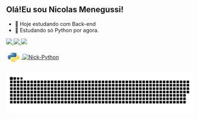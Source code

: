 ## Olá!Eu sou Nicolas Menegussi!

- 🔭 Hoje estudando com Back-end
- 🌱 Estudando só Python por agora.


<div>
<a href="https://github.com/nicolaspy1">
  <img height="180em" src="https://github-readme-stats.vercel.app/api?username=nicolaspy1&show_icons=true&theme=dark&include_all_commits=true&count_private=true"/>
  <img height="180em" src="https://github-readme-stats.vercel.app/api/top-langs/?username=nicolaspy1&layout=compact&langs_count=7&theme=dark"/>
  <img height="180em" src="https://cdn.jsdelivr.net/gh/devicons/devicon/icons/jupyter/jupyter-original-wordmark.svg" />
  
           
          
  
</div>
  <div style="display: inline_block"><br>
  <img align="center" alt="Nick-Python" height="30" width="40" src="https://raw.githubusercontent.com/devicons/devicon/master/icons/python/python-original.svg">
  <img align="center" alt="Nick-Python" height="30" width="40" src="https://cdn.jsdelivr.net/gh/devicons/devicon/icons/jupyter/jupyter-original-wordmark.svg" />
            
</div>
  
  ##
  
  </div>
  
  ![Snake animation](https://github.com/nicolaspy1/nicolaspy1/blob/output/github-contribution-grid-snake.svg)
 

